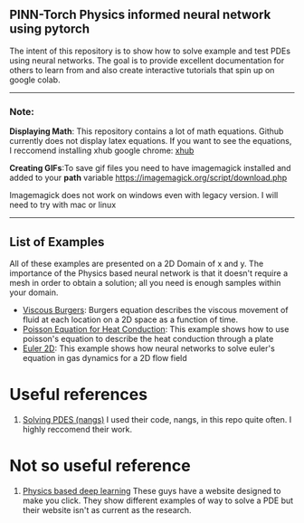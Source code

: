 ## PINN-Torch Physics informed neural network using pytorch

The intent of this repository is to show how to solve example and test PDEs using neural networks. The goal is to provide excellent documentation for others to learn from and also create interactive tutorials that spin up on google colab. 

---
### Note: 

**Displaying Math**: This repository contains a lot of math equations. Github currently does not display latex equations. If you want to see the equations, I reccomend installing xhub google chrome: [xhub](https://github.com/nschloe/xhub)

**Creating GIFs**:To save gif files you need to have imagemagick installed and added to your **path** variable
https://imagemagick.org/script/download.php 

Imagemagick does not work on windows even with legacy version. I will need to try with mac or linux

---

## List of Examples 

All of these examples are presented on a 2D Domain of x and y. The importance of the Physics based neural network is that it doesn't require a mesh in order to obtain a solution; all you need is enough samples within your domain.

- [Viscous Burgers](https://github.com/pjuangph/PINN-Torch/tree/main/burgers_2D): Burgers equation describes the viscous movement of fluid at each location on a 2D space as a function of time. 
- [Poisson Equation for Heat Conduction](https://github.com/pjuangph/PINN-Torch/tree/main/Poisson): This example shows how to use poisson's equation to describe the heat conduction through a plate 
- [Euler 2D](https://github.com/pjuangph/PINN-Torch/tree/main/euler): This example shows how neural networks to solve euler's equation in gas dynamics for a 2D flow field 


# Useful references
1. [Solving PDES (nangs)](https://github.com/pjuangph/PINN-Torch/blob/main/references/Solving_PDE_with_NN.pdf) I used their code, nangs, in this repo quite often. I highly reccomend their work. 

# Not so useful reference
1. [Physics based deep learning](https://github.com/pjuangph/PINN-Torch/blob/main/references/physics%20based%20deep%20learning.pdf) These guys have a website designed to make you click. They show different examples of way to solve a PDE but their website isn't as current as the research. 

